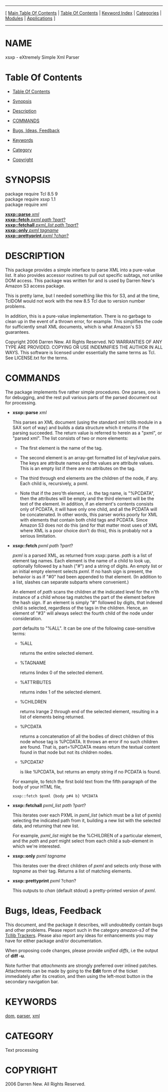 
[//000000001]: # (xsxp \- Amazon S3 Web Service Utilities)
[//000000002]: # (Generated from file 'xsxp\.man' by tcllib/doctools with format 'markdown')
[//000000003]: # (2006 Darren New\. All Rights Reserved\.)
[//000000004]: # (xsxp\(n\) 1\.1 tcllib "Amazon S3 Web Service Utilities")

<hr> [ <a href="../../../../toc.md">Main Table Of Contents</a> &#124; <a
href="../../../toc.md">Table Of Contents</a> &#124; <a
href="../../../../index.md">Keyword Index</a> &#124; <a
href="../../../../toc0.md">Categories</a> &#124; <a
href="../../../../toc1.md">Modules</a> &#124; <a
href="../../../../toc2.md">Applications</a> ] <hr>

# NAME

xsxp \- eXtremely Simple Xml Parser

# <a name='toc'></a>Table Of Contents

  - [Table Of Contents](#toc)

  - [Synopsis](#synopsis)

  - [Description](#section1)

  - [COMMANDS](#section2)

  - [Bugs, Ideas, Feedback](#section3)

  - [Keywords](#keywords)

  - [Category](#category)

  - [Copyright](#copyright)

# <a name='synopsis'></a>SYNOPSIS

package require Tcl 8\.5 9  
package require xsxp 1\.1  
package require xml  

[__xsxp::parse__ *xml*](#1)  
[__xsxp::fetch__ *pxml* *path* ?*part*?](#2)  
[__xsxp::fetchall__ *pxml\_list* *path* ?*part*?](#3)  
[__xsxp::only__ *pxml* *tagname*](#4)  
[__xsxp::prettyprint__ *pxml* ?*chan*?](#5)  

# <a name='description'></a>DESCRIPTION

This package provides a simple interface to parse XML into a pure\-value list\. It
also provides accessor routines to pull out specific subtags, not unlike DOM
access\. This package was written for and is used by Darren New's Amazon S3
access package\.

This is pretty lame, but I needed something like this for S3, and at the time,
TclDOM would not work with the new 8\.5 Tcl due to version number problems\.

In addition, this is a pure\-value implementation\. There is no garbage to clean
up in the event of a thrown error, for example\. This simplifies the code for
sufficiently small XML documents, which is what Amazon's S3 guarantees\.

Copyright 2006 Darren New\. All Rights Reserved\. NO WARRANTIES OF ANY TYPE ARE
PROVIDED\. COPYING OR USE INDEMNIFIES THE AUTHOR IN ALL WAYS\. This software is
licensed under essentially the same terms as Tcl\. See LICENSE\.txt for the terms\.

# <a name='section2'></a>COMMANDS

The package implements five rather simple procedures\. One parses, one is for
debugging, and the rest pull various parts of the parsed document out for
processing\.

  - <a name='1'></a>__xsxp::parse__ *xml*

    This parses an XML document \(using the standard xml tcllib module in a SAX
    sort of way\) and builds a data structure which it returns if the parsing
    succeeded\. The return value is referred to herein as a "pxml", or "parsed
    xml"\. The list consists of two or more elements:

      * The first element is the name of the tag\.

      * The second element is an array\-get formatted list of key/value pairs\.
        The keys are attribute names and the values are attribute values\. This
        is an empty list if there are no attributes on the tag\.

      * The third through end elements are the children of the node, if any\.
        Each child is, recursively, a pxml\.

      * Note that if the zero'th element, i\.e\. the tag name, is "%PCDATA", then
        the attributes will be empty and the third element will be the text of
        the element\. In addition, if an element's contents consists only of
        PCDATA, it will have only one child, and all the PCDATA will be
        concatenated\. In other words, this parser works poorly for XML with
        elements that contain both child tags and PCDATA\. Since Amazon S3 does
        not do this \(and for that matter most uses of XML where XML is a poor
        choice don't do this\), this is probably not a serious limitation\.

  - <a name='2'></a>__xsxp::fetch__ *pxml* *path* ?*part*?

    *pxml* is a parsed XML, as returned from xsxp::parse\. *path* is a list
    of element tag names\. Each element is the name of a child to look up,
    optionally followed by a hash \("\#"\) and a string of digits\. An empty list or
    an initial empty element selects *pxml*\. If no hash sign is present, the
    behavior is as if "\#0" had been appended to that element\. \(In addition to a
    list, slashes can separate subparts where convenient\.\)

    An element of *path* scans the children at the indicated level for the
    n'th instance of a child whose tag matches the part of the element before
    the hash sign\. If an element is simply "\#" followed by digits, that indexed
    child is selected, regardless of the tags in the children\. Hence, an element
    of "\#3" will always select the fourth child of the node under consideration\.

    *part* defaults to "%ALL"\. It can be one of the following case\-sensitive
    terms:

      * %ALL

        returns the entire selected element\.

      * %TAGNAME

        returns lindex 0 of the selected element\.

      * %ATTRIBUTES

        returns index 1 of the selected element\.

      * %CHILDREN

        returns lrange 2 through end of the selected element, resulting in a
        list of elements being returned\.

      * %PCDATA

        returns a concatenation of all the bodies of direct children of this
        node whose tag is %PCDATA\. It throws an error if no such children are
        found\. That is, part=%PCDATA means return the textual content found in
        that node but not its children nodes\.

      * %PCDATA?

        is like %PCDATA, but returns an empty string if no PCDATA is found\.

    For example, to fetch the first bold text from the fifth paragraph of the
    body of your HTML file,

        xsxp::fetch $pxml {body p#4 b} %PCDATA

  - <a name='3'></a>__xsxp::fetchall__ *pxml\_list* *path* ?*part*?

    This iterates over each PXML in *pxml\_list* \(which must be a list of
    pxmls\) selecting the indicated path from it, building a new list with the
    selected data, and returning that new list\.

    For example, *pxml\_list* might be the %CHILDREN of a particular element,
    and the *path* and *part* might select from each child a sub\-element in
    which we're interested\.

  - <a name='4'></a>__xsxp::only__ *pxml* *tagname*

    This iterates over the direct children of *pxml* and selects only those
    with *tagname* as their tag\. Returns a list of matching elements\.

  - <a name='5'></a>__xsxp::prettyprint__ *pxml* ?*chan*?

    This outputs to *chan* \(default stdout\) a pretty\-printed version of
    *pxml*\.

# <a name='section3'></a>Bugs, Ideas, Feedback

This document, and the package it describes, will undoubtedly contain bugs and
other problems\. Please report such in the category *amazon\-s3* of the [Tcllib
Trackers](http://core\.tcl\.tk/tcllib/reportlist)\. Please also report any ideas
for enhancements you may have for either package and/or documentation\.

When proposing code changes, please provide *unified diffs*, i\.e the output of
__diff \-u__\.

Note further that *attachments* are strongly preferred over inlined patches\.
Attachments can be made by going to the __Edit__ form of the ticket
immediately after its creation, and then using the left\-most button in the
secondary navigation bar\.

# <a name='keywords'></a>KEYWORDS

[dom](\.\./\.\./\.\./\.\./index\.md\#dom), [parser](\.\./\.\./\.\./\.\./index\.md\#parser),
[xml](\.\./\.\./\.\./\.\./index\.md\#xml)

# <a name='category'></a>CATEGORY

Text processing

# <a name='copyright'></a>COPYRIGHT

2006 Darren New\. All Rights Reserved\.
